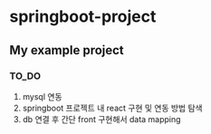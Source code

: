 # springboot-project

## My example project

### TO_DO

1. mysql 연동
2. springboot 프로젝트 내 react 구현 및 연동 방법 탐색
3. db 연결 후 간단 front 구현해서 data mapping
